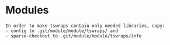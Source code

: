 Modules
=====

	In order to make tswraps contain only needed libraries, copy:
	- config to .git/module/module/tswraps/ and
	- sparse-checkout to .git/module/module/tswraps/info
	

